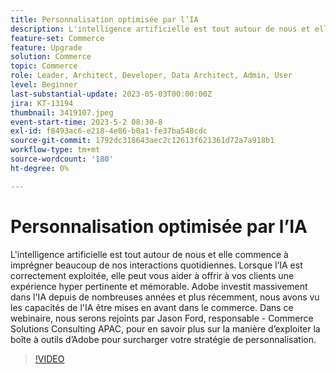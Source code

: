 ```yaml
---
title: Personnalisation optimisée par l’IA
description: L'intelligence artificielle est tout autour de nous et elle commence à imprégner beaucoup de nos interactions quotidiennes. Lorsque l’IA est correctement exploitée, elle peut vous aider à offrir à vos clients une expérience hyper pertinente et mémorable. Adobe investit massivement dans l'IA depuis de nombreuses années et plus récemment, nous avons vu les capacités de l'IA être mises en avant dans le commerce. Dans ce webinaire, nous serons rejoints par Jason Ford, responsable - Commerce Solutions Consulting APAC, pour en savoir plus sur la manière d’exploiter la boîte à outils d’Adobe pour surcharger votre stratégie de personnalisation.
feature-set: Commerce
feature: Upgrade
solution: Commerce
topic: Commerce
role: Leader, Architect, Developer, Data Architect, Admin, User
level: Beginner
last-substantial-update: 2023-05-03T00:00:00Z
jira: KT-13194
thumbnail: 3419107.jpeg
event-start-time: 2023-5-2 08:30-8
exl-id: f8493ac6-e218-4e86-b0a1-fe37ba548cdc
source-git-commit: 1792dc318643aec2c12613f621361d72a7a918b1
workflow-type: tm+mt
source-wordcount: '180'
ht-degree: 0%

---
```


# Personnalisation optimisée par l’IA

L&#39;intelligence artificielle est tout autour de nous et elle commence à imprégner beaucoup de nos interactions quotidiennes. Lorsque l’IA est correctement exploitée, elle peut vous aider à offrir à vos clients une expérience hyper pertinente et mémorable. Adobe investit massivement dans l&#39;IA depuis de nombreuses années et plus récemment, nous avons vu les capacités de l&#39;IA être mises en avant dans le commerce. Dans ce webinaire, nous serons rejoints par Jason Ford, responsable - Commerce Solutions Consulting APAC, pour en savoir plus sur la manière d’exploiter la boîte à outils d’Adobe pour surcharger votre stratégie de personnalisation.

>[!VIDEO](https://video.tv.adobe.com/v/3419107/?learn=on)
